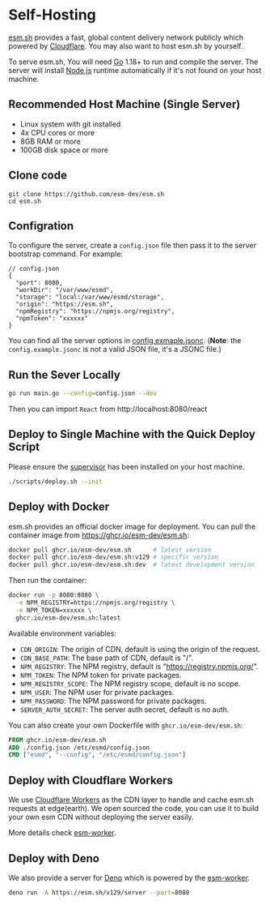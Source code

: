 # Self-Hosting

[esm.sh](https://esm.sh) provides a fast, global content delivery network
publicly which powered by [Cloudflare](https://cloudflare.com). You may also
want to host esm.sh by yourself.

To serve esm.sh, You will need [Go](https://golang.org/dl) 1.18+ to run and
compile the server. The server will install
[Node.js](https://nodejs.org/en/download/) runtime automatically if it's not
found on your host machine.

## Recommended Host Machine (Single Server)

- Linux system with git installed
- 4x CPU cores or more
- 8GB RAM or more
- 100GB disk space or more

## Clone code

```baseh
git clone https://github.com/esm-dev/esm.sh
cd esm.sh
```

## Configration

To configure the server, create a `config.json` file then pass it to the server
bootstrap command. For example:

```jsonc
// config.json
{
  "port": 8080,
  "workDir": "/var/www/esmd",
  "storage": "local:/var/www/esmd/storage",
  "origin": "https://esm.sh",
  "npmRegistry": "https://npmjs.org/registry",
  "npmToken": "xxxxxx"
}
```

You can find all the server options in
[config.exmaple.jsonc](./config.example.jsonc). (**Note**: the
`config.example.jsonc` is not a valid JSON file, it's a JSONC file.)

## Run the Sever Locally

```bash
go run main.go --config=config.json --dev
```

Then you can import `React` from http://localhost:8080/react

## Deploy to Single Machine with the Quick Deploy Script

Please ensure the [supervisor](http://supervisord.org/) has been installed on
your host machine.

```bash
./scripts/deploy.sh --init
```

## Deploy with Docker

esm.sh provides an official docker image for deployment. You can pull the container image from https://ghcr.io/esm-dev/esm.sh:

```bash
docker pull ghcr.io/esm-dev/esm.sh      # latest version
docker pull ghcr.io/esm-dev/esm.sh:v129 # specific version
docker pull ghcr.io/esm-dev/esm.sh:dev  # latest development version
```

Then run the container:

```bash
docker run -p 8080:8080 \
  -e NPM_REGISTRY=https://npmjs.org/registry \
  -e NPM_TOKEN=xxxxxx \
  ghcr.io/esm-dev/esm.sh:latest
```

Available environment variables:

- `CDN_ORIGIN`: The origin of CDN, default is using the origin of the request.
- `CDN_BASE_PATH`: The base path of CDN, default is "/".
- `NPM_REGISTRY`: The NPM registry, default is "https://registry.npmjs.org/".
- `NPM_TOKEN`: The NPM token for private packages.
- `NPM_REGISTRY_SCOPE`: The NPM registry scope, default is no scope.
- `NPM_USER`: The NPM user for private packages.
- `NPM_PASSWORD`: The NPM password for private packages.
- `SERVER_AUTH_SECRET`: The server auth secret, default is no auth.

You can also create your own Dockerfile with `ghcr.io/esm-dev/esm.sh`:

```dockerfile
FROM ghcr.io/esm-dev/esm.sh
ADD ./config.json /etc/esmd/config.json
CMD ["esmd", "--config", "/etc/esmd/config.json"]
```

## Deploy with Cloudflare Workers

We use [Cloudflare Workers](https://workers.cloudflare.com/) as the CDN layer to
handle and cache esm.sh requests at edge(earth). We open sourced the code, you
can use it to build your own esm CDN without deploying the server easily.

More details check [esm-worker](./packages/esm-worker/README.md).

## Deploy with Deno

We also provide a server for [Deno](https://deno.land) which is powered by the [esm-worker](./packages/esm-worker/README.md).

```bash
deno run -A https://esm.sh/v129/server --port=8080
```
